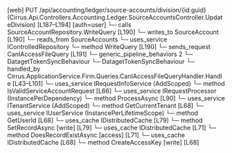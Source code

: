 [web] PUT /api/accounting/ledger/source-accounts/division/{id:guid}  (Cirrus.Api.Controllers.Accounting.Ledger.SourceAccountsController.UpdateDivision)  [L187–L194] [auth=user]
  └─ calls SourceAccountRepository.WriteQuery [L190]
  └─ writes_to SourceAccount [L190]
    └─ reads_from SourceAccounts
  └─ uses_service IControlledRepository<SourceAccount>
    └─ method WriteQuery [L190]
  └─ sends_request CanIAccessFileQuery [L191]
    └─ generic_pipeline_behaviors 2
      └─ DatagetTokenSyncBehaviour
      └─ DatagetTokenSyncBehaviour
    └─ handled_by Cirrus.ApplicationService.Firm.Queries.CanIAccessFileQueryHandler.Handle [L43–L101]
      └─ uses_service IRequestInfoService (AddScoped)
        └─ method IsValidServiceAccountRequest [L66]
      └─ uses_service IRequestProcessor (InstancePerDependency)
        └─ method ProcessAsync [L90]
      └─ uses_service ITenantService (AddScoped)
        └─ method GetCurrentTenant [L68]
      └─ uses_service IUserService (InstancePerLifetimeScope)
        └─ method GetUserId [L68]
      └─ uses_cache IDistributedCache [L79]
        └─ method SetRecordAsync [write] [L79]
      └─ uses_cache IDistributedCache [L71]
        └─ method DoesRecordExistAsync [access] [L71]
      └─ uses_cache IDistributedCache [L68]
        └─ method CreateAccessKey [write] [L68]

